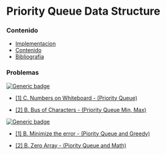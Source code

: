 # Priority Queue Data Structure

### Contenido

* [Implementacion](#)
* [Contenido](#contenido)
* [Bibliografia](#bibliografia)

### Problemas

[![Generic badge](https://img.shields.io/badge/CodeForces-Easy-green.svg)](https://codeforces.com/problemset)

* [[1] C. Numbers on Whiteboard - (Priority Queue)](https://codeforces.com/contest/1430/problem/C)

* [[2] B. Bus of Characters - (Priority Queue Min, Max)](https://codeforces.com/contest/982/problem/B)

[![Generic badge](https://img.shields.io/badge/CodeForces-Medium-yellow.svg)](https://codeforces.com/problemset)

* [[1] B. Minimize the error - (Piority Queue and Greedy)](https://codeforces.com/contest/960/problem/B)

* [[2] B. Zero Array - (Piority Queue and Math)](https://codeforces.com/contest/1201/problem/B)